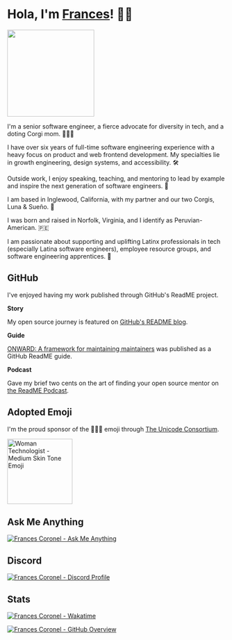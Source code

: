 # Hola, I'm [Frances](https://francescoronel.com)! 🍓🍫

<img width="200" src="https://user-images.githubusercontent.com/4284691/187105470-49c5c520-b307-4a06-9965-5d8fe8763965.png">

I'm a senior software engineer, a fierce advocate for diversity in tech, and a doting Corgi mom. 👩🏽‍💻

I have over six years of full-time software engineering experience with a heavy focus on product and web frontend development. My specialties lie in growth engineering, design systems, and accessibility. 🛠️

Outside work, I enjoy speaking, teaching, and mentoring to lead by example and inspire the next generation of software engineers. 🚀

I am based in Inglewood, California, with my partner and our two Corgis, Luna & Sueño. 🐾

I was born and raised in Norfolk, Virginia, and I identify as Peruvian-American. 🇵🇪

I am passionate about supporting and uplifting Latinx professionals in tech (especially Latina software engineers), employee resource groups, and software engineering apprentices. 💛

## GitHub

I've enjoyed having my work published through GitHub's ReadME project.

**Story**

My open source journey is featured on [GitHub's README blog](https://github.com/readme/stories/frances-coronel).

**Guide**

[ONWARD: A framework for maintaining maintainers](https://github.com/readme/guides/onward-maintainer-framework) was published as a GitHub ReadME guide.

**Podcast**

Gave my brief two cents on the art of finding your open source mentor on [the ReadME Podcast](https://github.com/readme/podcast/open-source-minimalism).

<!-- ## Follow Me Online

[![Frances Coronel - Website](https://img.shields.io/badge/Website-3b5998?style=for-the-badge&logo=wordpress&logoColor=white&color=blue)](https://francescoronel.com) [![Frances Coronel - LinkedIn](https://img.shields.io/badge/-LinkedIn-0e76a8?style=for-the-badge&logo=Linkedin&logoColor=white)](https://linkedin.com/in/francescoronel) [![Frances Coronel - Instagram](https://img.shields.io/badge/-Instagram-e4405f?style=for-the-badge&logo=Instagram&logoColor=white)](https://instagram.com/francesvcoronel/) 

[![Frances Coronel - Follow on GitHub](https://img.shields.io/github/followers/francescoronel?logo=github&style=for-the-badge&color=black)](https://github.com/francescoronel?tab=followers) -->

<!-- [![Frances Coronel - GitHub - Profile Views](https://komarev.com/ghpvc/?username=FrancesCoronel&label=GitHub+Profile+Views&style=for-the-badge&color=yellow)](https://github.com/FrancesCoronel?tab=repositories&sort=stargazers) 
 -->
 
## Adopted Emoji

I'm the proud sponsor of the 👩🏽‍💻️ emoji through [The Unicode Consortium](https://www.unicode.org/consortium/adopted-characters.html).

<a href="https://www.unicode.org/consortium/adopted-characters.html#g1F469_1F3FD_200D_1F4BB"><img src="https://www.unicode.org/consortium/aacimg/badges/gold-1F469_1F3FD_200D_1F4BB.png" alt="Woman Technologist - Medium Skin Tone Emoji" width="150" /></a>

## Ask Me Anything

[![Frances Coronel - Ask Me Anything](https://img.shields.io/static/v1?label=GitHub%20Discussions&message=Ask%20Me%20Anything&color=green&style=for-the-badge&logo=github&logoColor=white)](https://github.com/FrancesCoronel/FrancesCoronel/discussions/categories/ask-me-anything)

## Discord

[![Frances Coronel - Discord Profile](https://dcbadge.vercel.app/api/shield/151169028696571904)](https://discord.com/users/151169028696571904)

## Stats

[![Frances Coronel - Wakatime](https://wakatime.com/badge/user/3c657641-ecb4-45cf-8af1-26ec2a51c881.svg?style=for-the-badge)](https://wakatime.com/@francescoronel)

[![Frances Coronel - GitHub Overview](https://github-readme-stats.vercel.app/api?username=francescoronel&show_icons=true&theme=vue-dark&locale=en)](https://github.com/FrancesCoronel?tab=repositories&sort=stargazers)
